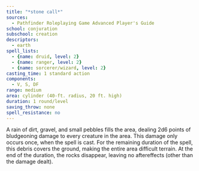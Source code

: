 ```yaml
---
title: "*stone call*"
sources:
  - Pathfinder Roleplaying Game Advanced Player's Guide
school: conjuration
subschool: creation
descriptors:
  - earth
spell_lists:
  - {name: druid, level: 2}
  - {name: ranger, level: 2}
  - {name: sorcerer/wizard, level: 2}
casting_time: 1 standard action
components:
  - V, S, DF
range: medium
area: cylinder (40-ft. radius, 20 ft. high)
duration: 1 round/level
saving_throw: none
spell_resistance: no
---
```


A rain of dirt, gravel, and small pebbles fills the area, dealing 2d6 points of bludgeoning damage to every creature in the area. This damage only occurs once, when the spell is cast. For the remaining duration of the spell, this debris covers the ground, making the entire area difficult terrain. At the end of the duration, the rocks disappear, leaving no aftereffects (other than the damage dealt).

